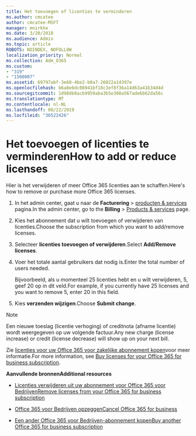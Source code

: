 ```yaml
---
title: Het toevoegen of licenties te verminderen
ms.author: cmcatee
author: cmcatee-MSFT
manager: mnirkhe
ms.date: 3/20/2018
ms.audience: Admin
ms.topic: article
ROBOTS: NOINDEX, NOFOLLOW
localization_priority: Normal
ms.collection: Adm_O365
ms.custom:
- "319"
- "1500007"
ms.assetid: 69797abf-3e60-4be2-b0a7-26022a14397e
ms.openlocfilehash: b6a8e6dc08941bf18c3ef8f36a14d63a41b34d4d
ms.sourcegitcommit: 1d98db8acb9959aba3b5e308a567ade6b62da56c
ms.translationtype: MT
ms.contentlocale: nl-NL
ms.lasthandoff: 08/22/2019
ms.locfileid: "36522426"
---
```

# <a name="how-to-add-or-reduce-licenses"></a><span data-ttu-id="9e6b2-102">Het toevoegen of licenties te verminderen</span><span class="sxs-lookup"><span data-stu-id="9e6b2-102">How to add or reduce licenses</span></span>

<span data-ttu-id="9e6b2-103">Hier is het verwijderen of meer Office 365 licenties aan te schaffen.</span><span class="sxs-lookup"><span data-stu-id="9e6b2-103">Here's how to remove or purchase more Office 365 licenses.</span></span>
  
1. <span data-ttu-id="9e6b2-104">In het admin center, gaat u naar de **Facturering** \> [producten & services](https://go.microsoft.com/fwlink/p/?linkid=842054) pagina.</span><span class="sxs-lookup"><span data-stu-id="9e6b2-104">In the admin center, go to the **Billing** \> [Products & services](https://go.microsoft.com/fwlink/p/?linkid=842054) page.</span></span>

2. <span data-ttu-id="9e6b2-105">Kies het abonnement dat u wilt toevoegen of verwijderen van licenties.</span><span class="sxs-lookup"><span data-stu-id="9e6b2-105">Choose the subscription from which you want to add/remove licenses.</span></span>

3. <span data-ttu-id="9e6b2-106">Selecteer **licenties toevoegen of verwijderen**.</span><span class="sxs-lookup"><span data-stu-id="9e6b2-106">Select **Add/Remove licenses**.</span></span>

4. <span data-ttu-id="9e6b2-107">Voer het totale aantal gebruikers dat nodig is.</span><span class="sxs-lookup"><span data-stu-id="9e6b2-107">Enter the total number of users needed.</span></span>

    <span data-ttu-id="9e6b2-108">Bijvoorbeeld, als u momenteel 25 licenties hebt en u wilt verwijderen, 5, geef 20 op in dit veld.</span><span class="sxs-lookup"><span data-stu-id="9e6b2-108">For example, if you currently have 25 licenses and you want to remove 5, enter 20 in this field.</span></span>

5. <span data-ttu-id="9e6b2-109">Kies **verzenden wijzigen**.</span><span class="sxs-lookup"><span data-stu-id="9e6b2-109">Choose **Submit change**.</span></span>

> [!NOTE]
> <span data-ttu-id="9e6b2-110">Een nieuwe toeslag (licentie verhoging) of creditnota (afname licentie) wordt weergegeven op uw volgende factuur.</span><span class="sxs-lookup"><span data-stu-id="9e6b2-110">Any new charge (license increase) or credit (license decrease) will show up on your next bill.</span></span>

<span data-ttu-id="9e6b2-111">Zie [licenties voor uw Office 365 voor zakelijke abonnement kopen](https://docs.microsoft.com/office365/admin/subscriptions-and-billing/buy-licenses)voor meer informatie.</span><span class="sxs-lookup"><span data-stu-id="9e6b2-111">For more information, see [Buy licenses for your Office 365 for business subscription](https://docs.microsoft.com/office365/admin/subscriptions-and-billing/buy-licenses).</span></span>

 <span data-ttu-id="9e6b2-112">**Aanvullende bronnen**</span><span class="sxs-lookup"><span data-stu-id="9e6b2-112">**Additional resources**</span></span>
  
- [<span data-ttu-id="9e6b2-113">Licenties verwijderen uit uw abonnement voor Office 365 voor Bedrijven</span><span class="sxs-lookup"><span data-stu-id="9e6b2-113">Remove licenses from your Office 365 for business subscription</span></span>](https://docs.microsoft.com/office365/admin/subscriptions-and-billing/remove-licenses-from-subscription)

- [<span data-ttu-id="9e6b2-114">Office 365 voor Bedrijven opzeggen</span><span class="sxs-lookup"><span data-stu-id="9e6b2-114">Cancel Office 365 for business</span></span>](https://docs.microsoft.com/office365/admin/subscriptions-and-billing/cancel-your-subscription)

- [<span data-ttu-id="9e6b2-115">Een ander Office 365 voor Bedrijven-abonnement kopen</span><span class="sxs-lookup"><span data-stu-id="9e6b2-115">Buy another Office 365 for business subscription</span></span>](https://docs.microsoft.com/office365/admin/subscriptions-and-billing/buy-another-subscription)
